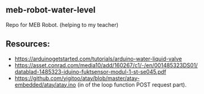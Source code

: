 meb-robot-water-level
---

Repo for MEB Robot. (helping to my teacher)

Resources:
---

* https://arduinogetstarted.com/tutorials/arduino-water-liquid-valve
* https://asset.conrad.com/media10/add/160267/c1/-/en/001485323DS01/datablad-1485323-iduino-fuktsensor-modul-1-st-se045.pdf
* https://github.com/yigitoo/atay/blob/master/atay-embedded/atay/atay.ino (in of the loop function POST request part).

